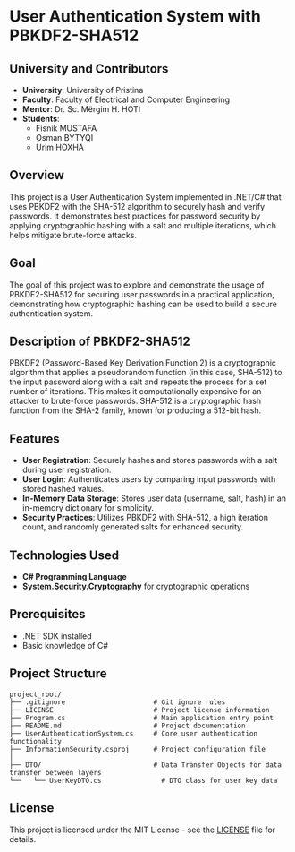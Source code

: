 # User Authentication System with PBKDF2-SHA512

## University and Contributors
- **University**: University of Pristina
- **Faculty**: Faculty of Electrical and Computer Engineering
- **Mentor**: Dr. Sc. Mërgim H. HOTI
- **Students**:
  - Fisnik MUSTAFA
  - Osman BYTYQI
  - Urim HOXHA 

## Overview

This project is a User Authentication System implemented in .NET/C# that uses PBKDF2 with the SHA-512 algorithm to securely hash and verify passwords. It demonstrates best practices for password security by applying cryptographic hashing with a salt and multiple iterations, which helps mitigate brute-force attacks.

## Goal
The goal of this project was to explore and demonstrate the usage of PBKDF2-SHA512 for securing user passwords in a practical application, demonstrating how cryptographic hashing can be used to build a secure authentication system.

## Description of PBKDF2-SHA512
PBKDF2 (Password-Based Key Derivation Function 2) is a cryptographic algorithm that applies a pseudorandom function (in this case, SHA-512) to the input password along with a salt and repeats the process for a set number of iterations. This makes it computationally expensive for an attacker to brute-force passwords. SHA-512 is a cryptographic hash function from the SHA-2 family, known for producing a 512-bit hash.

## Features

- **User Registration**: Securely hashes and stores passwords with a salt during user registration.
- **User Login**: Authenticates users by comparing input passwords with stored hashed values.
- **In-Memory Data Storage**: Stores user data (username, salt, hash) in an in-memory dictionary for simplicity.
- **Security Practices**: Utilizes PBKDF2 with SHA-512, a high iteration count, and randomly generated salts for enhanced security.

## Technologies Used

- **C# Programming Language**
- **System.Security.Cryptography** for cryptographic operations

## Prerequisites

- .NET SDK installed
- Basic knowledge of C#

## Project Structure 
```
project_root/
├── .gitignore                      # Git ignore rules
├── LICENSE                         # Project license information
├── Program.cs                      # Main application entry point
├── README.md                       # Project documentation
├── UserAuthenticationSystem.cs     # Core user authentication functionality
├── InformationSecurity.csproj      # Project configuration file
│
├── DTO/                            # Data Transfer Objects for data transfer between layers
└──   └── UserKeyDTO.cs               # DTO class for user key data
```

## License
This project is licensed under the MIT License - see the [LICENSE](https://github.com/OsmanBytyqi/Information_Security/blob/master/LICENSE) file for details.
